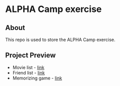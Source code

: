 # ALPHA Camp exercise

## About

This repo is used to store the ALPHA Camp exercise.

## Project Preview

- Movie list - [link](https://noelle-kh.github.io/AC-exercise/movie-list/index.html)
- Friend list - [link](https://noelle-kh.github.io/AC-exercise/friend-list/index.html)
- Memorizing game - [link](https://noelle-kh.github.io/AC-exercise/memorizing-game/index.html)